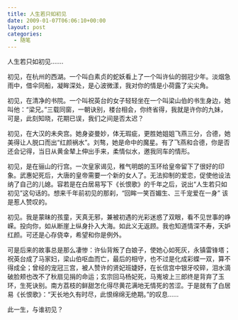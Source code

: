 ```yaml
---
title: 人生若只如初见
date: 2009-01-07T06:06:10+00:00
layout: post
categories:
  - 随笔
---
```

人生若只如初见…….

初见，在杭州的西湖。一个叫白素贞的蛇妖看上了一个叫许仙的弱冠少年。淡烟急雨中，借伞同船，凝眸深处，是心波微漾，我对你的情是小荷露了尖尖角。

初见，在清净的书院。一个叫祝英台的女子轻轻坐在一个叫梁山伯的书生身边，她叫他：“梁兄。”三载同窗，一朝诀别，楼台相会，你终省得，我就是许你的九妹，可是，此刻知晓，花期已误，我们之间是否太迟？

初见，在大汉的未央宫。她身姿曼妙，体无瑕疵，更胜她姐姐飞燕三分，合德，她美得让人脱口而出“红颜祸水”。刘骜，她是命中的魔星。有了飞燕和合德，你是否还会记得，当日从黄金辇上伸出手来，柔情似水，邀我同车的情形。

初见，是在骊山的行宫。一次皇家谒见，稚气明朗的玉环给皇帝留下了很好的印象。武惠妃死后，大唐的皇帝需要一个新的女人了。无法抑制的爱恋，促使他设法纳了自己的儿媳。容若是在白居易写下《长恨歌》的千年之后，说出“人生若只如初见”这句话的。想来千年前初见的那刹，“回眸一笑百媚生、三千宠爱在一身” 该是惹人赞叹的。
<!--more-->
初见。我是蒙昧的孩童，天真无邪，兼被初遇的光彩迷惑了双眼，看不见世事的峥嵘。投向你，如从断崖上纵身扑入大海。如此义无返顾。我也知道情深不寿，天妒红颜。可还是心存侥幸，希望和你是例外。

可是后来的故事总是那么凄惨：许仙背叛了白娘子，使她心如死灰，永镇雷锋塔；祝英台成了马家妇，梁山伯呕血而亡，最后的相守，也不过是化成彩蝶一双，算不得成全；曾经的宠冠三宫，被人赞许的贤妃班婕妤，在长信宫中银牙咬碎，泪水滴破脸颊也改不了秋扇见捐的命运；玄宗回马杨妃死，马嵬坡上三郎终是背弃了玉环，生死诀别。南方荔枝的鲜甜怎化得尽黄花满地无情死的苦涩。于是就有了白居易《长恨歌》：“天长地久有时尽，此恨绵绵无绝期。”的叹息……

此一生，与谁初见？